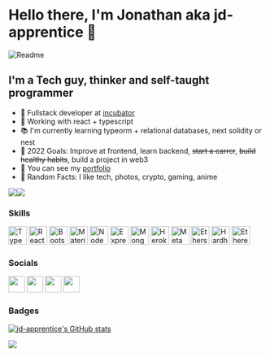 # Hello there, I'm Jonathan aka jd-apprentice 👋

![Readme](https://user-images.githubusercontent.com/68082746/154892919-48e0b33a-672c-4470-85b5-b005cf886382.gif)

## I'm a Tech guy, thinker and self-taught programmer

- 🚀 Fullstack developer at [incubator]
- 🔨 Working with react + typescript
- 📚 I'm currently learning typeorm + relational databases, next solidity or nest
- 📕 2022 Goals: Improve at frontend, learn backend, ~~start a carrer~~, ~~build healthy habits~~, build a project in web3
- 💼 You can see my [portfolio]
- 🔎 Random Facts: I like tech, photos, crypto, gaming, anime

<a href="https://www.twitter.com/jd_apprentice" target="_blank" rel="noreferrer"><img
src="https://img.shields.io/twitter/follow/jd_apprentice?logo=twitter&style=for-the-badge&color=6366f1&labelColor=1c1917"
/></a><a href="https://www.github.com/jd-apprentice" target="_blank" rel="noreferrer"><img
src="https://img.shields.io/github/followers/jd-apprentice?logo=github&style=for-the-badge&color=6366f1&labelColor=1c1917" /></a>

### Skills

<p align="left">
<a href="https://www.typescriptlang.org/" target="_blank" rel="noreferrer"><img src="https://raw.githubusercontent.com/danielcranney/readme-generator/main/public/icons/skills/typescript-colored.svg" width="36" height="36" alt="TypeScript" /></a>
<a href="https://reactjs.org/" target="_blank" rel="noreferrer"><img src="https://raw.githubusercontent.com/danielcranney/readme-generator/main/public/icons/skills/react-colored.svg" width="36" height="36" alt="React" /></a>
<a href="https://getbootstrap.com/" target="_blank" rel="noreferrer"><img src="https://raw.githubusercontent.com/danielcranney/readme-generator/main/public/icons/skills/bootstrap-colored.svg" width="36" height="36" alt="Bootstrap" /></a>
<a href="https://mui.com/" target="_blank" rel="noreferrer"><img src="https://raw.githubusercontent.com/danielcranney/readme-generator/main/public/icons/skills/materialui-colored.svg" width="36" height="36" alt="Material UI" /></a>
<a href="https://nodejs.org/en/" target="_blank" rel="noreferrer"><img src="https://raw.githubusercontent.com/danielcranney/readme-generator/main/public/icons/skills/nodejs-colored.svg" width="36" height="36" alt="NodeJS" /></a>
<a href="https://expressjs.com/" target="_blank" rel="noreferrer"><img src="https://raw.githubusercontent.com/danielcranney/readme-generator/main/public/icons/skills/express-colored.svg" width="36" height="36" alt="Express" /></a>
<a href="https://www.mongodb.com/" target="_blank" rel="noreferrer"><img src="https://raw.githubusercontent.com/danielcranney/readme-generator/main/public/icons/skills/mongodb-colored.svg" width="36" height="36" alt="MongoDB" /></a>
<a href="https://www.heroku.com/" target="_blank" rel="noreferrer"><img src="https://raw.githubusercontent.com/danielcranney/readme-generator/main/public/icons/skills/heroku-colored.svg" width="36" height="36" alt="Heroku" /></a>
<a href="https://metamask.io/" target="_blank" rel="noreferrer"><img src="https://raw.githubusercontent.com/danielcranney/readme-generator/main/public/icons/skills/metamask-colored.svg" width="36" height="36" alt="MetaMask" /></a>
<a href="https://ethers.io" target="_blank" rel="noreferrer"><img src="https://raw.githubusercontent.com/danielcranney/readme-generator/main/public/icons/skills/ethers-colored.svg" width="36" height="36" alt="Ethers" /></a>
<a href="https://hardhat.org/" target="_blank" rel="noreferrer"><img src="https://raw.githubusercontent.com/danielcranney/readme-generator/main/public/icons/skills/hardhat-colored.svg" width="36" height="36" alt="Hardhat" /></a>
<a href="https://ethereum.org/en/" target="_blank" rel="noreferrer"><img src="https://raw.githubusercontent.com/danielcranney/readme-generator/main/public/icons/skills/ethereum-colored.svg" width="36" height="36" alt="Ethereum" /></a>
</p>

### Socials

<p align="left"> <a href="https://www.github.com/jd-apprentice" target="_blank" rel="noreferrer"><img src="https://raw.githubusercontent.com/danielcranney/readme-generator/main/public/icons/socials/github.svg" width="32" height="32" /></a> <a href="https://www.linkedin.com/in/jonathandyallo" target="_blank" rel="noreferrer"><img src="https://raw.githubusercontent.com/danielcranney/readme-generator/main/public/icons/socials/linkedin.svg" width="32" height="32" /></a> <a href="https://www.twitter.com/jd_apprentice" target="_blank" rel="noreferrer"><img src="https://raw.githubusercontent.com/danielcranney/readme-generator/main/public/icons/socials/twitter.svg" width="32" height="32" /></a> <a href="https://www.twitch.tv/jd_apprentice" target="_blank" rel="noreferrer"><img src="https://raw.githubusercontent.com/danielcranney/readme-generator/main/public/icons/socials/twitch.svg" width="32" height="32" /></a></p>

### Badges

<a href="http://www.github.com/jd-apprentice"><img src="https://github-readme-stats.vercel.app/api?username=jd-apprentice&show_icons=true&hide=&count_private=true&title_color=6366f1&text_color=ffffff&icon_color=6366f1&bg_color=1c1917&hide_border=true&show_icons=true" alt="jd-apprentice's GitHub stats" /></a>

<a href="http://www.github.com/jd-apprentice"><img src="https://github-readme-streak-stats.herokuapp.com/?user=jd-apprentice&stroke=ffffff&background=1c1917&ring=6366f1&fire=6366f1&currStreakNum=ffffff&currStreakLabel=6366f1&sideNums=ffffff&sideLabels=ffffff&dates=ffffff&hide_border=true" /></a>


[twitter]: https://twitter.com/jd_apprentice
[youtube]: https://youtube.com/channel/UCAXE_hBc0sBzk15vVq-oH3A
[instagram]: https://instagram.com/jd.apprentice
[linkedin]: https://linkedin.com/in/jonathandyallo
[gmail]: mailto:emeraldusk@gmail.com
[portfolio]: https://portfolio-jd.vercel.app/
[incubator]: https://www.linkedin.com/company/incubator-ar/
[ISPC]: https://www.ispc.edu.ar/tecnicatura-web/
